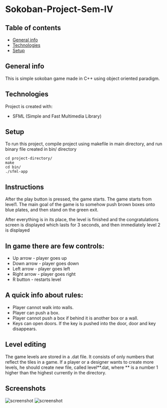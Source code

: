 # Sokoban-Project-Sem-IV
## Table of contents
* [General info](#general-info)
* [Technologies](#technologies)
* [Setup](#setup)

## General info
This is simple sokoban game made in C++ using object oriented paradigm.

## Technologies
Project is created with:
* SFML (Simple and Fast Multimedia Library) 



## Setup
To run this project, compile project using makefile in main directory, and run binary file created in bin/ directory

```
cd project-directory/
make
cd bin/
./sfml-app
```

## Instructions

After the play button is pressed, the game starts. The game starts from level1. The main goal of the game is to
somehow push brown boxes onto blue plates, and then stand on the green exit.

After everything is in its place, the level is finished and the congratulations screen is displayed which lasts for 3
seconds, and then immediately level 2 is displayed

## In game there are few controls:
* Up arrow - player goes up
* Down arrow - player goes down
* Left arrow - player goes left
* Right arrow - player goes right
* R button - restarts level


## A quick info about rules:
* Player cannot walk into walls.
* Player can push a box.
* Player cannot push a box if behind it is another box or a wall.
* Keys can open doors. If the key is pushed into the door, door and key disappears.

## Level editing
The game levels are stored in a .dat file.
It consists of only numbers that reflect the tiles in a game.
If a player or a designer wants to create more levels, he should create new file, called level**.dat, where ** is a
number 1 higher than the highest currently in the directory.

## Screenshots

![screenshot](https://ibb.co/MCN8bHr)
![screenshot](https://ibb.co/W5SSbqT)
